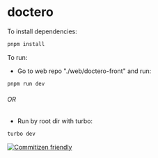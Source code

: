 # doctero

To install dependencies:

```bash
pnpm install
```

To run:

* Go to web repo "./web/doctero-front" and run:

```bash
pnpm run dev
```

###### OR

* Run by root dir with turbo:

```bash
turbo dev
```

[![Commitizen friendly](https://img.shields.io/badge/commitizen-friendly-brightgreen.svg)](http://commitizen.github.io/cz-cli/)